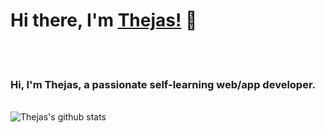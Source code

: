 # Hi there, I'm [Thejas!](https://thejas.pages.dev) 👋


<br />
<br />

<h3>Hi, I'm Thejas, a passionate self-learning <strong>web/app developer</strong>.</h3>

<br />

<a href="https://github.com/ThejasRP">
  <img align="left" src="https://github-readme-stats.anuraghazra1.vercel.app/api?username=ThejasRP&count_private=true&theme=radical" alt="Thejas's github stats" />
</a>
